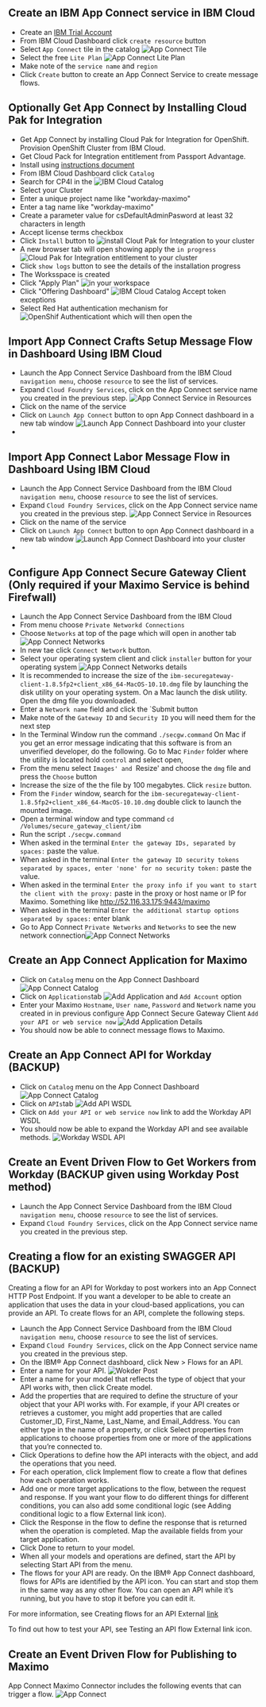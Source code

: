 ## Create an IBM App Connect service in IBM Cloud
  - Create an [IBM Trial Account](https://cloud.ibm.com/registration/premium?lnk=ukCloudExp&lnk=STW_UK_BUHP_L1_BTN&psrc=NONE&pexp=DEF&lnk2=trial_Cloud) 
  - From IBM Cloud Dashboard click `create resource` button 
  - Select `App Connect` tile in the catalog  ![App Connect Tile](images/app_connect_catalog_tile.png)  
  - Select the free `Lite Plan` ![App Connect Lite Plan](images/app_connect_lite_plan.png)
  - Make note of the `service name` and `region`
  - Click `Create` button to create an App Connect Service to create message flows. 
 
 ## Optionally Get App Connect by Installing Cloud Pak for Integration
  - Get App Connect by installing Cloud Pak for Integration for OpenShift. Provision OpenShift Cluster from IBM Cloud. 
  - Get Cloud Pack for Integration entitlement from Passport Advantage.
  - Install using [instructions document](https://pages.github.ibm.com/demox/cloudpak-integration/cp4i-on-roks/)
  - From IBM Cloud Dashboard click `Catalog`
  - Search for CP4I in the  ![IBM Cloud Catalog](images/catalog.png)
  - Select your Cluster
  - Enter a unique project name like "workday-maximo"
  - Enter a tag name like "workday-maximo"
  - Create a parameter value for csDefaultAdminPasword at least 32 characters in length
  - Accept license terms checkbox
  - Click `Install` button to   ![install Clout Pak for Integration](images/cloud_pak_for_integration_install.png) to your cluster  &nbsp; 
  - A new browser tab will open showing  apply the `in progress`    ![Cloud Pak for Integration entitlement](images/cloud_pak_for_integration_install_progress.png) to your cluster  &nbsp;  
  - Click `show logs` button to see the details of the installation progress
  - The Worksspace is created
  - Click "Apply Plan"  ![in your workspace](images/cloud_pak_for_integration_workspace.png)
  - Click "Offering Dashboard" ![IBM Cloud Catalog](images/catalog.png) Accept token exceptions
  - Select Red Hat authentication mechanism for  ![OpenShif Authenticationt ](images/cloud_pak_for_integration_authentication.png]) which will then open the 

##  Import App Connect Crafts Setup Message Flow in  Dashboard Using IBM Cloud
  - Launch the App Connect Service Dashboard from the IBM Cloud `navigation menu`,  choose `resource` to see the list of services.
  - Expand `Cloud Foundry Services`,  click on the App Connect service name you created in the previous step.  ![App Connect Service in Resources](images/app_connect_resource.png)
  - Click on the name of the service
  - Click on `Launch App Connect` button to opn App Connect dashboard in a new tab window  ![Launch App Connect Dashboard](images/app_connect_launch.png) into your cluster  &nbsp;  
  -
   
##  Import App Connect Labor Message Flow in  Dashboard Using IBM Cloud
  - Launch the App Connect Service Dashboard from the IBM Cloud `navigation menu`,  choose `resource` to see the list of services.
  - Expand `Cloud Foundry Services`,  click on the App Connect service name you created in the previous step.  ![App Connect Service in Resources](images/app_connect_resource.png)
  - Click on the name of the service
  - Click on `Launch App Connect` button to opn App Connect dashboard in a new tab window  ![Launch App Connect Dashboard](images/app_connect_launch.png) into your cluster  &nbsp;  
  - 
  
## Configure App Connect Secure Gateway Client (Only required if your Maximo Service is behind Firefwall)
  - Launch the App Connect Service Dashboard from the IBM Cloud 
  - From menu choose `Private Networkd Connections` 
  - Choose `Networks` at top of the page which will open in another tab ![App Connect Networks](images/app_connect_networks.png) &nbsp; 
  - In new tae click `Connect Network` button.
  - Select your operating system client and click  `installer` button for your operating system ![App Connect Networks details](images/app_connect_networks_details.png) &nbsp;
  - It is recommended to increase the size of the `ibm-securegateway-client-1.8.5fp2+client_x86_64-MacOS-10.10.dmg` file by launching the disk utility on your operating system.  On a Mac launch the disk utility.  Open the dmg file you downloaded.  
  - Enter a `Network name` field and click the `Submit button
  - Make note of the `Gateway ID` and `Security ID`  you will need them for the next step
  - In the Terminal Window run the command  `./secgw.command`  On Mac if you get an error message indicating that this software is from an unverified developer, do the following. Go to Mac `Finder` folder where the utility is located hold `control` and select open, 
  - From the menu select `Images' and `Resize' and choose the `dmg` file and press the `Choose` button
  - Increase the size of the the file by 100 megabytes.  Click `resize` button.
  - From the `Finder` window, search for the `ibm-securegateway-client-1.8.5fp2+client_x86_64-MacOS-10.10.dmg` double click to launch the mounted image.
  - Open a terminal window and type command `cd /Volumes/secure_gateway_client/ibm`
  - Run the script `./secgw.command`
  - When asked in the terminal  `Enter the gateway IDs, separated by spaces:`  paste the value.
  - When asked in the terminal  `Enter the gateway ID security tokens separated by spaces, enter 'none' for no security token:`  paste the value.
  - When asked in the terminal  `Enter the proxy info if you want to start the client with the proxy:` paste in the proxy or host name or IP for Maximo.  Something like  http://52.116.33.175:9443/maximo
  - When asked in the terminal  `Enter the additional startup options separated by spaces:` enter blank 
  - Go to App Connect `Private Networks`  and `Networks` to see the new network connection![App Connect Networks](images/app_connect_setup_networks_connected.png) &nbsp;  

## Create an App Connect Application for Maximo 
  - Click on `Catalog` menu on the App Connect Dashboard ![App Connect Catalog](images/app_connect_catalog.png) &nbsp; 
  - Click on `Applications`tab ![Add Application](images/app_connect_maximo_catalog_application.png) and `Add Account` option&nbsp; 
  - Enter your Maximo `Hostname`, `User name`,  `Password` and `Network` name you created in in previous configure App Connect Secure Gateway Client `Add your API or web service now` ![Add Application Details](images/app_connect_maximo_catalog_application_network.png) &nbsp;  
  - You should now be able to connect message flows to Maximo.

## Create an App Connect API for Workday (BACKUP)
  - Click on `Catalog` menu on the App Connect Dashboard ![App Connect Catalog](images/app_connect_catalog.png) &nbsp; 
  - Click on `APIs`tab ![Add API WSDL](images/appconnect-api.png) &nbsp; 
  - Click on `Add your API or web service now` link to add the Workday API WSDL  
  - You should now be able to expand the Workday API and see available methods.  ![Workday WSDL API](images/app_connect_workday_api.png) &nbsp;  
  
## Create an Event Driven Flow to Get Workers from Workday  (BACKUP  given using Workday Post method)
  - Launch the App Connect Service Dashboard from the IBM Cloud `navigation menu`,  choose `resource` to see the list of services.
  - Expand `Cloud Foundry Services`,  click on the App Connect service name you created in the previous step.

## Creating a flow for an existing SWAGGER API (BACKUP)

Creating a flow for an API for Workday to post workers into an App Connect HTTP Post Endpoint.  If you want a developer to be able to create an application that uses the data in your cloud-based applications, you can provide an API. To create flows for an API, complete the following steps.

  - Launch the App Connect Service Dashboard from the IBM Cloud `navigation menu`,  choose `resource` to see the list of services.
  - Expand `Cloud Foundry Services`,  click on the App Connect service name you created in the previous step.
  - On the IBM® App Connect dashboard, click New > Flows for an API.
  - Enter a name for your API.   ![Wokder Post](images/app_connect_create_api_wokers_post.png) &nbsp;  
  - Enter a name for your model that reflects the type of object that your API works with, then click Create model.
  - Add the properties that are required to define the structure of your object that your API works with. For example, if your API creates or retrieves a customer, you might add properties that are called Customer_ID, First_Name, Last_Name, and Email_Address. You can either type in the name of a property, or click Select properties from applications to choose properties from one or more of the applications that you’re connected to.
  - Click Operations to define how the API interacts with the object, and add the operations that you need.
  - For each operation, click Implement flow to create a flow that defines how each operation works.
  - Add one or more target applications to the flow, between the request and response. If you want your flow to do different things for different conditions, you can also add some conditional logic (see Adding conditional logic to a flow External link icon).
  - Click the Response in the flow to define the response that is returned when the operation is completed. Map the available fields from your target application.
  - Click Done to return to your model.
  - When all your models and operations are defined, start the API by selecting Start API from the menu.
  - The flows for your API are ready. On the IBM® App Connect dashboard, flows for APIs are identified by the API icon. You can start and stop them in the same way as any other flow. You can open an API while it’s running, but you have to stop it before you can edit it.

For more information, see Creating flows for an API External [link](https://www.ibm.com/support/knowledgecenter/en/SS6KM6/com.ibm.appconnect.dev.doc/tutorials/creating-flows-api.html)

To find out how to test your API, see Testing an API flow External link icon.  
  
  
  
## Create an Event Driven Flow for Publishing to Maximo

App Connect Maximo Connector includes the following events that can trigger a flow. ![App Connect ](images/app_connect_catalog.png) &nbsp; 
